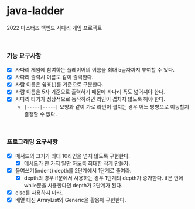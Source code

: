 # java-ladder
2022 마스터즈 백엔드 사다리 게임 프로젝트

<br>

### 기능 요구사항

   + [x] 사다리 게임에 참여하는 플레이어의 이름을 최대 5글자까지 부여할 수 있다.
   + [x] 사다리 출력시 이름도 같이 출력한다.
   + [x] 사람 이름은 쉼표(,)를 기준으로 구분한다.
   + [x] 사람 이름을 5자 기준으로 출력하기 때문에 사다리 폭도 넓어져야 한다. 
   + [x] 사다리 타기가 정상적으로 동작하려면 리인이 겹치지 않도록 해야 한다.
      + `|-----|-----|` 모양과 같이 가로 라인이 겹치는 경우 어느 방향으로 이동할지 결정할 수 없다.

<br>

### 프로그래밍 요구사항
   + [x]  메서드의 크기가 최대 10라인을 넘지 않도록 구현한다.
      + [x] 메서드가 한 가지 일만 하도록 최대한 작게 만들자.
   + [x] 들여쓰기(indent) depth를 2단계에서 1단계로 줄여라.
      + [x] depth의 경우 if문에서 사용하는 경우 1단계의 depth가 증가한다. if문 안에 while문을 사용한다면 depth가 2단계가 된다. 
   + [x] else를 사용하지 마라.
   + [x] 배열 대신 ArrayList와 Generic을 활용해 구현한다.